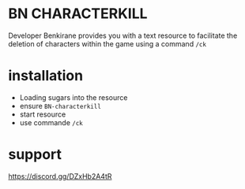 # BN CHARACTERKILL 
Developer Benkirane provides you with a text resource to facilitate the deletion of characters within the game using a command ```/ck```
# installation 
- Loading sugars into the resource
- ensure ```BN-characterkill```
- start resource
- use commande ```/ck```
# support 
https://discord.gg/DZxHb2A4tR
